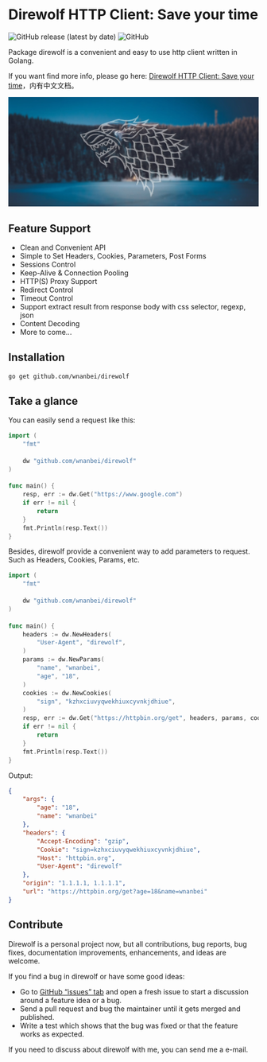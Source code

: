 # Direwolf HTTP Client: Save your time

![GitHub release (latest by date)](https://img.shields.io/github/v/release/direwolf/wnanbei)
![GitHub](https://img.shields.io/github/license/wnanbei/direwolf)

Package direwolf is a convenient and easy to use http client written in Golang.

If you want find more info, please go here: [Direwolf HTTP Client: Save your time](https://wnanbei.github.io/direwolf/)，内有中文文档。

![direwolf](docs/assets/cover.jpg)

## Feature Support

- Clean and Convenient API
- Simple to Set Headers, Cookies, Parameters, Post Forms
- Sessions Control
- Keep-Alive & Connection Pooling
- HTTP(S) Proxy Support
- Redirect Control
- Timeout Control
- Support extract result from response body with css selector, regexp, json
- Content Decoding
- More to come...

## Installation

```text
go get github.com/wnanbei/direwolf
```

## Take a glance

You can easily send a request like this:

```go
import (
    "fmt"

    dw "github.com/wnanbei/direwolf"
)

func main() {
    resp, err := dw.Get("https://www.google.com")
    if err != nil {
        return
    }
    fmt.Println(resp.Text())
}
```

Besides, direwolf provide a convenient way to add parameters to request. Such
as Headers, Cookies, Params, etc.

```go
import (
    "fmt"

    dw "github.com/wnanbei/direwolf"
)

func main() {
    headers := dw.NewHeaders(
        "User-Agent", "direwolf",
    )
    params := dw.NewParams(
        "name", "wnanbei",
        "age", "18",
    )
    cookies := dw.NewCookies(
        "sign", "kzhxciuvyqwekhiuxcyvnkjdhiue",
    )
    resp, err := dw.Get("https://httpbin.org/get", headers, params, cookies)
    if err != nil {
        return
    }
    fmt.Println(resp.Text())
}
```

Output:

```json
{
    "args": {
        "age": "18",
        "name": "wnanbei"
    },
    "headers": {
        "Accept-Encoding": "gzip",
        "Cookie": "sign=kzhxciuvyqwekhiuxcyvnkjdhiue",
        "Host": "httpbin.org",
        "User-Agent": "direwolf"
    },
    "origin": "1.1.1.1, 1.1.1.1",
    "url": "https://httpbin.org/get?age=18&name=wnanbei"
}
```

## Contribute

Direwolf is a personal project now, but all contributions, bug reports, bug fixes, documentation improvements, enhancements, and ideas are welcome.

If you find a bug in direwolf or have some good ideas:

 - Go to [GitHub “issues” tab](https://github.com/wnanbei/direwolf/issues) and open a fresh issue to start a discussion around a feature idea or a bug.
 - Send a pull request and bug the maintainer until it gets merged and published.
 - Write a test which shows that the bug was fixed or that the feature works as expected.

If you need to discuss about direwolf with me, you can send me a e-mail.
